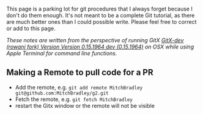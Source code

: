This page is a parking lot for git procedures that I always forget because I don't do them enough. It's not meant to be a complete Git tutorial, as there are much better ones than I could possible write. Please feel free to correct or add to this page.

_These notes are written from the perspective of running GitX [GitX-dev (rowanj fork) Version Version 0.15.1964 dev (0.15.1964)](http://rowanj.github.io/gitx/) on OSX while using Apple Terminal for command line functions._

## Making a Remote to pull code for a PR

* Add the remote, e.g. `git add remote MitchBradley git@github.com:MitchBradley/g2.git`
* Fetch the remote, e.g. `git fetch MitchBradley`
* restart the Gitx window or the remote will not be visible

